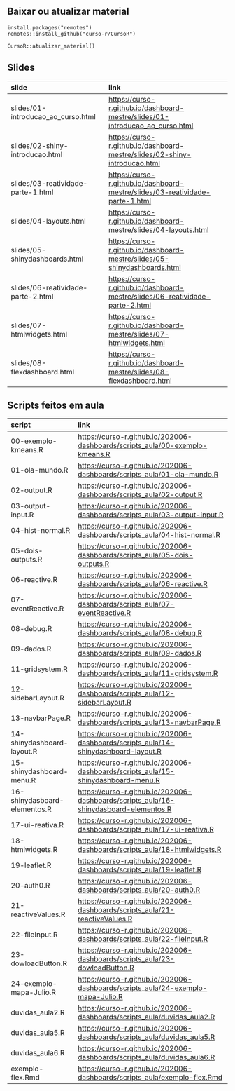 
<!-- README.md is generated from README.Rmd. Please edit that file -->

## Baixar ou atualizar material

    install.packages("remotes")
    remotes::install_github("curso-r/CursoR")
    
    CursoR::atualizar_material()

## Slides

| slide                                | link                                                                            |
| :----------------------------------- | :------------------------------------------------------------------------------ |
| slides/01-introducao\_ao\_curso.html | <https://curso-r.github.io/dashboard-mestre/slides/01-introducao_ao_curso.html> |
| slides/02-shiny-introducao.html      | <https://curso-r.github.io/dashboard-mestre/slides/02-shiny-introducao.html>    |
| slides/03-reatividade-parte-1.html   | <https://curso-r.github.io/dashboard-mestre/slides/03-reatividade-parte-1.html> |
| slides/04-layouts.html               | <https://curso-r.github.io/dashboard-mestre/slides/04-layouts.html>             |
| slides/05-shinydashboards.html       | <https://curso-r.github.io/dashboard-mestre/slides/05-shinydashboards.html>     |
| slides/06-reatividade-parte-2.html   | <https://curso-r.github.io/dashboard-mestre/slides/06-reatividade-parte-2.html> |
| slides/07-htmlwidgets.html           | <https://curso-r.github.io/dashboard-mestre/slides/07-htmlwidgets.html>         |
| slides/08-flexdashboard.html         | <https://curso-r.github.io/dashboard-mestre/slides/08-flexdashboard.html>       |

## Scripts feitos em aula

| script                       | link                                                                                    |
| :--------------------------- | :-------------------------------------------------------------------------------------- |
| 00-exemplo-kmeans.R          | <https://curso-r.github.io/202006-dashboards/scripts_aula/00-exemplo-kmeans.R>          |
| 01-ola-mundo.R               | <https://curso-r.github.io/202006-dashboards/scripts_aula/01-ola-mundo.R>               |
| 02-output.R                  | <https://curso-r.github.io/202006-dashboards/scripts_aula/02-output.R>                  |
| 03-output-input.R            | <https://curso-r.github.io/202006-dashboards/scripts_aula/03-output-input.R>            |
| 04-hist-normal.R             | <https://curso-r.github.io/202006-dashboards/scripts_aula/04-hist-normal.R>             |
| 05-dois-outputs.R            | <https://curso-r.github.io/202006-dashboards/scripts_aula/05-dois-outputs.R>            |
| 06-reactive.R                | <https://curso-r.github.io/202006-dashboards/scripts_aula/06-reactive.R>                |
| 07-eventReactive.R           | <https://curso-r.github.io/202006-dashboards/scripts_aula/07-eventReactive.R>           |
| 08-debug.R                   | <https://curso-r.github.io/202006-dashboards/scripts_aula/08-debug.R>                   |
| 09-dados.R                   | <https://curso-r.github.io/202006-dashboards/scripts_aula/09-dados.R>                   |
| 11-gridsystem.R              | <https://curso-r.github.io/202006-dashboards/scripts_aula/11-gridsystem.R>              |
| 12-sidebarLayout.R           | <https://curso-r.github.io/202006-dashboards/scripts_aula/12-sidebarLayout.R>           |
| 13-navbarPage.R              | <https://curso-r.github.io/202006-dashboards/scripts_aula/13-navbarPage.R>              |
| 14-shinydashboard-layout.R   | <https://curso-r.github.io/202006-dashboards/scripts_aula/14-shinydashboard-layout.R>   |
| 15-shinydashboard-menu.R     | <https://curso-r.github.io/202006-dashboards/scripts_aula/15-shinydashboard-menu.R>     |
| 16-shinydasboard-elementos.R | <https://curso-r.github.io/202006-dashboards/scripts_aula/16-shinydasboard-elementos.R> |
| 17-ui-reativa.R              | <https://curso-r.github.io/202006-dashboards/scripts_aula/17-ui-reativa.R>              |
| 18-htmlwidgets.R             | <https://curso-r.github.io/202006-dashboards/scripts_aula/18-htmlwidgets.R>             |
| 19-leaflet.R                 | <https://curso-r.github.io/202006-dashboards/scripts_aula/19-leaflet.R>                 |
| 20-auth0.R                   | <https://curso-r.github.io/202006-dashboards/scripts_aula/20-auth0.R>                   |
| 21-reactiveValues.R          | <https://curso-r.github.io/202006-dashboards/scripts_aula/21-reactiveValues.R>          |
| 22-fileInput.R               | <https://curso-r.github.io/202006-dashboards/scripts_aula/22-fileInput.R>               |
| 23-dowloadButton.R           | <https://curso-r.github.io/202006-dashboards/scripts_aula/23-dowloadButton.R>           |
| 24-exemplo-mapa-Julio.R      | <https://curso-r.github.io/202006-dashboards/scripts_aula/24-exemplo-mapa-Julio.R>      |
| duvidas\_aula2.R             | <https://curso-r.github.io/202006-dashboards/scripts_aula/duvidas_aula2.R>              |
| duvidas\_aula5.R             | <https://curso-r.github.io/202006-dashboards/scripts_aula/duvidas_aula5.R>              |
| duvidas\_aula6.R             | <https://curso-r.github.io/202006-dashboards/scripts_aula/duvidas_aula6.R>              |
| exemplo-flex.Rmd             | <https://curso-r.github.io/202006-dashboards/scripts_aula/exemplo-flex.Rmd>             |
